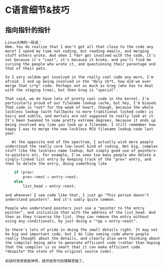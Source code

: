 # C语言细节&技巧
	
## 指向指针的指针
	Linux大神的一段话：
	Hmm. You do realize that I don't get all that close to the code any more? I spend my time not coding, but reading emails, and merging stuff others wrote. And when I *do* get involved with the code, it's not because it's "cool", it's because it broke, and you'll find me cursing the people who wrote it, and questioning their parentage and that of their pets.

	So I very seldom get involved in the really cool code any more, I'm afraid. I end up being involved in the "Holy sh*t, how did we ever merge that cr*p" code. Perhaps not as much as Greg (who has to deal with the staging tree), but then Greg is "special".

	That said, we do have lots of pretty cool code in the kernel. I'm particularly proud of our filename lookup cache, but hey, I'm biased. That code is *not* for the weak of heart, though, because the whole lockless lookup (with fallbacks to more traditional locked code) is hairy and subtle, and mortals are not supposed to really look at it. It's been tweaked to some pretty extreme degrees, because it ends up being involved any time you look up a filename. I still remember how happy I was to merge the new lockless RCU filename lookup code last year.

	   At the opposite end of the spectrum, I actually wish more people understood the really core low-level kind of coding. Not big, complex stuff like the lockless name lookup, but simply good use of pointers-to-pointers etc. For example, I've seen too many people who delete a singly-linked list entry by keeping track of the "prev" entry, and then to delete the entry, doing something like

```c
	if (prev)
		prev->next = entry->next;
	else
		list_head = entry->next;
```
	and whenever I see code like that, I just go "This person doesn't understand pointers". And it's sadly quite common.

	People who understand pointers just use a "pointer to the entry pointer", and initialize that with the address of the list_head. And then as they traverse the list, they can remove the entry without using any conditionals, by just doing a "*pp = entry->next".

	So there's lots of pride in doing the small details right. It may not be big and important code, but I do like seeing code where people really thought about the details, and clearly also were thinking about the compiler being able to generate efficient code (rather than hoping that the compiler is so smart that it can make efficient code *despite* the state of the original source code).
	
	初读时觉得真是神奇，就开始写代码理解思路了。

